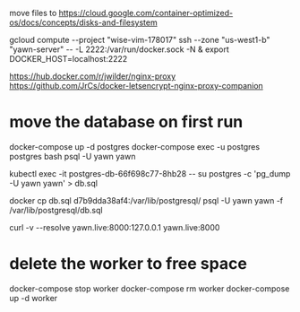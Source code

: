move files to https://cloud.google.com/container-optimized-os/docs/concepts/disks-and-filesystem

gcloud compute --project "wise-vim-178017" ssh --zone "us-west1-b" "yawn-server" -- -L 2222:/var/run/docker.sock -N &
export DOCKER_HOST=localhost:2222

https://hub.docker.com/r/jwilder/nginx-proxy
https://github.com/JrCs/docker-letsencrypt-nginx-proxy-companion

# move the database on first run
docker-compose up -d postgres
docker-compose exec -u postgres postgres bash
psql -U yawn yawn

kubectl exec -it postgres-db-66f698c77-8hb28 -- su postgres -c 'pg_dump -U yawn yawn' > db.sql

docker cp db.sql d7b9dda38af4:/var/lib/postgresql/
psql -U yawn yawn -f /var/lib/postgresql/db.sql

curl -v --resolve yawn.live:8000:127.0.0.1 yawn.live:8000

# delete the worker to free space
docker-compose stop worker
docker-compose rm worker
docker-compose up -d worker
